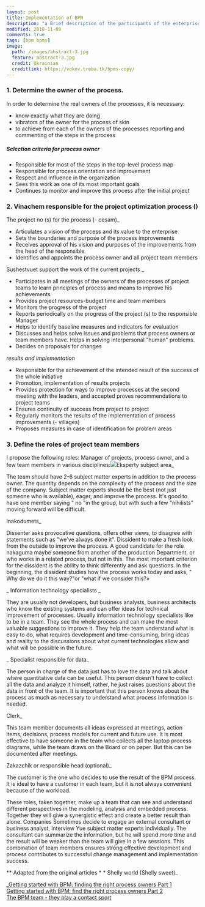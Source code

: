 ```yaml
---
layout: post
title: Implementation of BPM
description: "a Brief description of the participants of the enterprise BPM project teams. Their quantitative and qualitative composition."
modified: 2018-11-09
comments: true
tags: [bpm bpms]
image:
  path: /images/abstract-3.jpg
  feature: abstract-3.jpg
  credit: Ukrainian
  creditlink: https://vokov.treba.tk/bpms-copy/
---
```


### 1. Determine the owner of the process.

In order to determine the real owners of the processes, it is necessary:

* know exactly what they are doing
* vibrators of the owner for the process of skin 
* to achieve from each of the owners of the processes reporting and commenting of the steps in the process

##### Selection criteria for process owner

* Responsible for most of the steps in the top-level process map
* Responsible for process orientation and improvement
* Respect and influence in the organization
* Sees this work as one of its most important goals
* Continues to monitor and improve this process after the initial project

### 2. Vinachem responsible for the project optimization process ()

The project no (s) for the process (- cesam)_

* Articulates a vision of the process and its value to the enterprise
* Sets the boundaries and purpose of the process improvements
* Receives approval of his vision and purposes of the improvements from the head of the responsible
* Identifies and appoints the process owner and all project team members

Sushestvuet support the work of the current projects _

* Participates in all meetings of the owners of the processes of project teams to learn principles of process and means to improve his achievements
* Provides project resources-budget time and team members
* Monitors the progress of the project
* Reports periodically on the progress of the project (s) to the responsible Manager 
* Helps to identify baseline measures and indicators for evaluation
* Discusses and helps solve issues and problems that process owners or team members have. Helps in solving interpersonal "human" problems.
* Decides on proposals for changes

_results and implementation_

* Responsible for the achievement of the intended result of the success of the whole initiative
* Promotion, implementation of results projects 
* Provides protection for ways to improve processes at the second meeting with the leaders, and accepted proves recommendations to project teams
* Ensures continuity of success from project to project
* Regularly monitors the results of the implementation of process improvements (- villages)
* Proposes measures in case of identification for problem areas

### 3. Define the roles of project team members

I propose the following roles: Manager of projects, process owner, and a few team members in various disciplines:![](http://old.bpms.ru/fileadmin/articles/1_2013/BPM_G_S.jpg)Eksperty subject area_

The team should have 2-6 subject matter experts in addition to the process owner. The quantity depends on the complexity of the process and the size of the company. Subject matter experts should be the best (not just someone who is available), eager, and improve the process. It's good to have one member saying " no "in the group, but with such a few "nihilists" moving forward will be difficult.

Inakodumets_

Dissenter asks provocative questions, offers other views, to disagree with statements such as "we've always done it". Dissident to make a fresh look from the outside to improve the process. A good candidate for the role nakaguma maybe someone from another of the production Department, or who works in a related process, but not in this. The most important criterion for the dissident is the ability to think differently and ask questions. In the beginning, the dissident studies how the process works today and asks, " Why do we do it this way?"or "what if we consider this?»

_ Information technology specialists _

They are usually not developers, but business analysts, business architects who know the existing systems and can offer ideas for technical improvement of processes. Usually information technology specialists like to be in a team. They see the whole process and can make the most valuable suggestions to improve it. They help the team understand what is easy to do, what requires development and time-consuming, bring ideas and reality to the discussions about what current technologies allow and what will be possible in the future.

_ Specialist responsible for data_

The person in charge of the data just has to love the data and talk about where quantitative data can be useful. This person doesn't have to collect all the data and analyze it himself, rather, he just raises questions about the data in front of the team. It is important that this person knows about the process as much as necessary to understand what process information is needed.

Clerk_

This team member documents all ideas expressed at meetings, action items, decisions, process models for current and future use. It is most effective to have someone in the team who collects all the laptop process diagrams, while the team draws on the Board or on paper. But this can be documented after meetings.

Zakazchik or responsible head (optional)_

The customer is the one who decides to use the result of the BPM process. It is ideal to have a customer in each team, but it is not always convenient because of the workload.

These roles, taken together, make up a team that can see and understand different perspectives in the modeling, analysis and embedded process. Together they will give a synergistic effect and create a better result than alone. Companies Sometimes decide to engage an external consultant or business analyst, interview Yue subject matter experts individually. The consultant can summarize the information, but he will spend more time and the result will be weaker than the team will give in a few sessions. This combination of team members ensures strong effective development and process contributes to successful change management and implementation success.

** Adapted from the original articles * * Shelly world (Shelly sweet)_

[_Getting started with BPM: finding the right process owners Part 1](http://www.i4process.com/852/how-do-we-get-the-right-process-owners-part-1/)  
[Getting started with BPM: find the right process owners Part 2](http://www.i4process.com/866/how-do-we-get-the-right-process-owners-part-2/)  
[The BPM team - they play a contact sport](http://www.i4process.com/1942/the-bpm-team-who-are-they/)